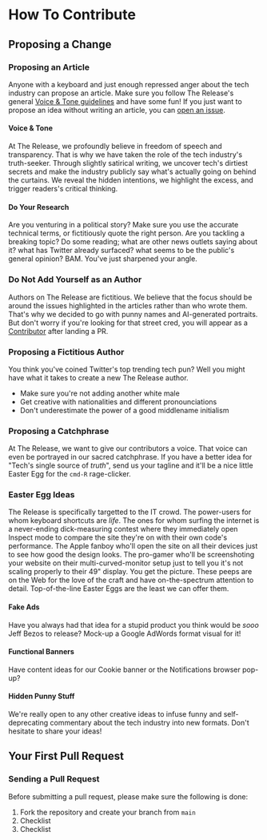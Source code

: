 # How To Contribute

## Proposing a Change

### Proposing an Article

Anyone with a keyboard and just enough repressed anger about the tech industry can propose an article. Make sure you follow The Release's general [Voice & Tone guidelines](#voice--tone) and have some fun! If you just want to propose an idea without writing an article, you can [open an issue](https://github.com/the-release/the-release.github.io/issues).

#### Voice & Tone

At The Release, we profoundly believe in freedom of speech and transparency. That is why we have taken the role of the tech industry's truth-seeker. Through slightly satirical writing, we uncover tech's dirtiest secrets and make the industry publicly say what's actually going on behind the curtains. We reveal the hidden intentions, we highlight the excess, and trigger readers's critical thinking.

#### Do Your Research

Are you venturing in a political story? Make sure you use the accurate technical terms, or fictitiously quote the right person. Are you tackling a breaking topic? Do some reading; what are other news outlets saying about it? what has Twitter already surfaced? what seems to be the public's general opinion? BAM. You've just sharpened your angle. 

### Do Not Add Yourself as an Author

Authors on The Release are fictitious. We believe that the focus should be around the issues highlighted in the articles rather than who wrote them. That's why we decided to go with punny names and AI-generated portraits. But don't worry if you're looking for that street cred, you will appear as a [Contributor](https://github.com/the-release/the-release.github.io/graphs/contributors) after landing a PR.

### Proposing a Fictitious Author

You think you've coined Twitter's top trending tech pun? Well you might have what it takes to create a new The Release author.

- Make sure you're not adding another white male
- Get creative with nationalities and different pronounciations
- Don't underestimate the power of a good middlename initialism

### Proposing a Catchphrase

At The Release, we want to give our contributors a voice. That voice can even be portrayed in our sacred catchphrase. If you have a better idea for "Tech's single source of *truth*", send us your tagline and it'll be a nice little Easter Egg for the  `cmd-R` rage-clicker.

### Easter Egg Ideas

The Release is specifically targetted to the IT crowd. The power-users for whom keyboard shortcuts are *life*. The ones for whom surfing the internet is a never-ending dick-measuring contest where they immediately open Inspect mode to compare the site they're on with their own code's performance. The Apple fanboy who'll open the site on all their devices just to see how good the design looks. The pro-gamer who'll be screenshoting your website on their multi-curved-monitor setup just to tell you it's not scaling properly to their 49" display. You get the picture. These peeps are on the Web for the love of the craft and have on-the-spectrum attention to detail. Top-of-the-line Easter Eggs are the least we can offer them.

#### Fake Ads

Have you always had that idea for a stupid product you think would be *sooo* Jeff Bezos to release? Mock-up a Google AdWords format visual for it!

#### Functional Banners

Have content ideas for our Cookie banner or the Notifications browser pop-up?

#### Hidden Punny Stuff

We're really open to any other creative ideas to infuse funny and self-deprecating commentary about the tech industry into new formats. Don't hesitate to share your ideas!

## Your First Pull Request

### Sending a Pull Request

Before submitting a pull request, please make sure the following is done:

1. Fork the repository and create your branch from `main`
2. Checklist
3. Checklist
